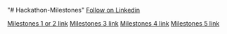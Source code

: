 "# Hackathon-Milestones" 
[Follow on Linkedin](https://www.linkedin.com/in/muhammad-rohan-mirza/)

[Milestones 1 or 2 link](milestone-1-to-2-liard.vercel.app)
[Milestones 3 link]()
[Milestones 4 link]()
[Milestones 5 link]()
